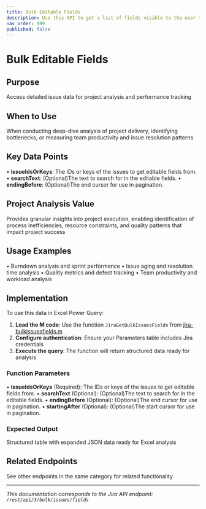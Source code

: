 ```yaml
---
title: Bulk Editable Fields
description: Use this API to get a list of fields visible to the user to perform bulk edit operations. You can pass single or multiple issues in the query to get e...
nav_order: 999
published: false
---
```


# Bulk Editable Fields

## Purpose
Access detailed issue data for project analysis and performance tracking

## When to Use
When conducting deep-dive analysis of project delivery, identifying bottlenecks, or measuring team productivity and issue resolution patterns

## Key Data Points
• **issueIdsOrKeys**: The IDs or keys of the issues to get editable fields from.
• **searchText**: (Optional)The text to search for in the editable fields.
• **endingBefore**: (Optional)The end cursor for use in pagination.

## Project Analysis Value
Provides granular insights into project execution, enabling identification of process inefficiencies, resource constraints, and quality patterns that impact project success

## Usage Examples
• Burndown analysis and sprint performance
• Issue aging and resolution time analysis
• Quality metrics and defect tracking
• Team productivity and workload analysis

## Implementation
To use this data in Excel Power Query:

1. **Load the M code**: Use the function `JiraGetBulkIssuesFields` from [jira-bulkissuesfields.m](../assets/jira-bulkissuesfields.m)
2. **Configure authentication**: Ensure your Parameters table includes Jira credentials
3. **Execute the query**: The function will return structured data ready for analysis

### Function Parameters
• **issueIdsOrKeys** (Required): The IDs or keys of the issues to get editable fields from.
• **searchText** (Optional): (Optional)The text to search for in the editable fields.
• **endingBefore** (Optional): (Optional)The end cursor for use in pagination.
• **startingAfter** (Optional): (Optional)The start cursor for use in pagination.

### Expected Output
Structured table with expanded JSON data ready for Excel analysis

## Related Endpoints
See other endpoints in the same category for related functionality

---
*This documentation corresponds to the Jira API endpoint: `/rest/api/3/bulk/issues/fields`*
